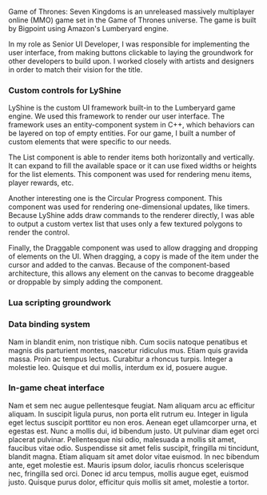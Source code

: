 Game of Thrones: Seven Kingdoms is an unreleased massively multiplayer online (MMO) game set in the Game of Thrones universe. The game is built by Bigpoint using Amazon's Lumberyard engine.

In my role as Senior UI Developer, I was responsible for implementing the user interface, from making buttons clickable to laying the groundwork for other developers to build upon. I worked closely with artists and designers in order to match their vision for the title.

### Custom controls for LyShine ###

LyShine is the custom UI framework built-in to the Lumberyard game engine. We used this framework to render our user interface. The framework uses an entity-component system in C++, which behaviors can be layered on top of empty entities. For our game, I built a number of custom elements that were specific to our needs.

The List component is able to render items both horizontally and vertically. It can expand to fill the available space or it can use fixed widths or heights for the list elements. This component was used for rendering menu items, player rewards, etc.

Another interesting one is the Circular Progress component. This component was used for rendering one-dimensional updates, like timers. Because LyShine adds draw commands to the renderer directly, I was able to output a custom vertex list that uses only a few textured polygons to render the control.

Finally, the Draggable component was used to allow dragging and dropping of elements on the UI. When dragging, a copy is made of the item under the cursor and added to the canvas. Because of the component-based architecture, this allows any element on the canvas to become draggeable or droppable by simply adding the component.

### Lua scripting groundwork ###

### Data binding system ###

Nam in blandit enim, non tristique nibh. Cum sociis natoque penatibus et magnis dis parturient montes, nascetur ridiculus mus. Etiam quis gravida massa. Proin ac tempus lectus. Curabitur a rhoncus turpis. Integer a molestie leo. Quisque et dui mollis, interdum ex id, posuere augue.

### In-game cheat interface ###

Nam et sem nec augue pellentesque feugiat. Nam aliquam arcu ac efficitur aliquam. In suscipit ligula purus, non porta elit rutrum eu. Integer in ligula eget lectus suscipit porttitor eu non eros. Aenean eget ullamcorper urna, et egestas est. Nunc a mollis dui, id bibendum justo. Ut pulvinar diam eget orci placerat pulvinar. Pellentesque nisi odio, malesuada a mollis sit amet, faucibus vitae odio. Suspendisse sit amet felis suscipit, fringilla mi tincidunt, blandit magna. Etiam aliquam sit amet dolor vitae euismod. In nec bibendum ante, eget molestie est. Mauris ipsum dolor, iaculis rhoncus scelerisque nec, fringilla sed orci. Donec id arcu tempus, mollis augue eget, euismod justo. Quisque purus dolor, efficitur quis mollis sit amet, molestie a tortor.